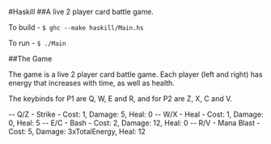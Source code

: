 #Haskill
##A live 2 player card battle game. 

To build - 
`$ ghc --make haskill/Main.hs`

To run -
`$ ./Main`

##The Game

The game is a live 2 player card battle game. Each player (left and right) has energy that increases with time, as well as health.

The keybinds for P1 are Q, W, E and R, and for P2 are Z, X, C and V.

-- Q/Z - Strike - Cost: 1, Damage: 5, Heal: 0
-- W/X - Heal - Cost: 1, Damage: 0, Heal: 5
-- E/C - Bash - Cost: 2, Damage: 12, Heal: 0
-- R/V - Mana Blast - Cost: 5, Damage: 3xTotalEnergy, Heal: 12